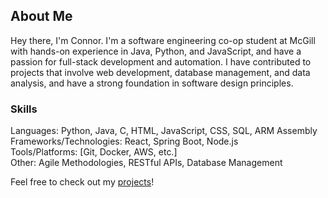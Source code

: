## About Me

Hey there, I'm Connor. I'm a software engineering co-op student at McGill with hands-on experience in Java, Python, and JavaScript, and have a passion for full-stack development and automation. I have contributed to projects that involve web development, database management, and data analysis, and have a strong foundation in software design principles.

<!-- I am currently seeking opportunities where I can apply my skills in real-world environments and continue to learn and grow as a developer. -->

### Skills
Languages: Python, Java, C, HTML, JavaScript, CSS, SQL, ARM Assembly  
Frameworks/Technologies: React, Spring Boot, Node.js  
Tools/Platforms: [Git, Docker, AWS, etc.]  
Other: Agile Methodologies, RESTful APIs, Database Management  

Feel free to check out my [projects](https://github.com/C-Tate?tab=repositories)!

<!--
**C-Tate/C-Tate** is a ✨ _special_ ✨ repository because its `README.md` (this file) appears on your GitHub profile.

Here are some ideas to get you started:

- 🔭 I’m currently working on ...
- 🌱 I’m currently learning ...
- 👯 I’m looking to collaborate on ...
- 🤔 I’m looking for help with ...
- 💬 Ask me about ...
- 📫 How to reach me: ...
- 😄 Pronouns: ...
- ⚡ Fun fact: ...
-->
